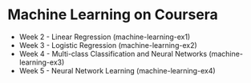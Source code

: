 # Machine Learning on Coursera

- Week 2 - Linear Regression (machine-learning-ex1)
- Week 3 - Logistic Regression (machine-learning-ex2)
- Week 4 - Multi-class Classification and Neural Networks (machine-learning-ex3)
- Week 5 - Neural Network Learning (machine-learning-ex4)
